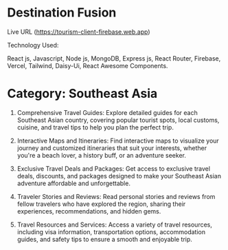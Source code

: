 # Destination Fusion

Live URL (https://tourism-client-firebase.web.app)

Technology Used:

React js, Javascript, Node js, MongoDB, Express js, React Router, Firebase, Vercel, Tailwind, Daisy-Ui, React
Awesome Components.

# Category:  Southeast Asia

1. Comprehensive Travel Guides: 
Explore detailed guides for each Southeast Asian country, covering popular tourist spots, local customs, cuisine, and travel tips to help you plan the perfect trip.

2. Interactive Maps and Itineraries: 
Find interactive maps to visualize your journey and customized itineraries that suit your interests, whether you're a beach lover, a history buff, or an adventure seeker.

3. Exclusive Travel Deals and Packages: 
Get access to exclusive travel deals, discounts, and packages designed to make your Southeast Asian adventure affordable and unforgettable.

4. Traveler Stories and Reviews: 
Read personal stories and reviews from fellow travelers who have explored the region, sharing their experiences, recommendations, and hidden gems.

5. Travel Resources and Services: 
Access a variety of travel resources, including visa information, transportation options, accommodation guides, and safety tips to ensure a smooth and enjoyable trip.
